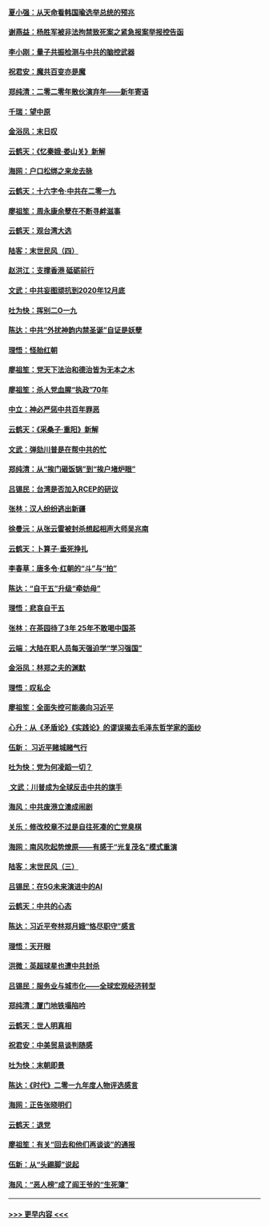 #### [夏小强：从天命看韩国瑜选举总统的预兆](../pages/nsc993/n11756696.md?t=12311955) 
#### [谢燕益：杨胜军被非法拘禁致死案之紧急报案举报控告函](../pages/nsc993/n11756134.md?t=12311955) 
#### [李小刚：量子共振检测与中共的脑控武器](../pages/nsc993/n11754518.md?t=12311955) 
#### [祝君安：魔共百变亦是魔](../pages/nsc993/n11754469.md?t=12311955) 
#### [郑纯清：二零二零年散伙演弃年——新年寄语](../pages/nsc993/n11754195.md?t=12311955) 
#### [千瑞：望中原](../pages/nsc993/n11754159.md?t=12311955) 
#### [金浴凤：末日叹](../pages/nsc993/n11752359.md?t=12311955) 
#### [云鹤天：《忆秦娥‧娄山关》新解](../pages/nsc993/n11752348.md?t=12311955) 
#### [海网：户口松绑之来龙去脉](../pages/nsc993/n11752328.md?t=12311955) 
#### [云鹤天：十六字令‧中共在二零一九](../pages/nsc993/n11752305.md?t=12311955) 
#### [廖祖笙：周永康余孽在不断寻衅滋事](../pages/nsc993/n11751013.md?t=12311955) 
#### [云鹤天：观台湾大选](../pages/nsc993/n11751007.md?t=12311955) 
#### [陆客：末世民风（四）](../pages/nsc993/n11749203.md?t=12311955) 
#### [赵洪江：支撑香港 砥砺前行](../pages/nsc993/n11748482.md?t=12311955) 
#### [文武：中共妄图顽抗到2020年12月底](../pages/nsc993/n11748446.md?t=12311955) 
#### [吐为快：挥别二O一九](../pages/nsc993/n11748411.md?t=12311955) 
#### [陈达：中共“外扰神韵内禁圣诞”自证是妖孽](../pages/nsc993/n11748226.md?t=12311955) 
#### [理悟：怪胎红朝](../pages/nsc993/n11748206.md?t=12311955) 
#### [廖祖笙：党天下法治和德治皆为无本之木](../pages/nsc993/n11748135.md?t=12311955) 
#### [廖祖笙：杀人党血腥“执政”70年](../pages/nsc993/n11745144.md?t=12311955) 
#### [中立：神必严惩中共百年罪恶](../pages/nsc993/n11744970.md?t=12311955) 
#### [云鹤天：《采桑子‧重阳》新解](../pages/nsc993/n11744948.md?t=12311955) 
#### [文武：弹劾川普是在帮中共的忙](../pages/nsc993/n11744758.md?t=12311955) 
#### [郑纯清：从“挨门砸饭锅”到“挨户堵炉眼”](../pages/nsc993/n11744745.md?t=12311955) 
#### [吕锡民：台湾是否加入RCEP的研议](../pages/nsc993/n11744701.md?t=12311955) 
#### [张林：汉人纷纷逃出新疆](../pages/nsc993/n11743530.md?t=12311955) 
#### [徐曼沅：从张云雷被封杀想起相声大师吴兆南](../pages/nsc993/n11741816.md?t=12311955) 
#### [云鹤天：卜算子‧垂死挣扎](../pages/nsc993/n11739956.md?t=12311955) 
#### [李春草：唐多令‧红朝的“斗”与“拍”](../pages/nsc993/n11739830.md?t=12311955) 
#### [陈达：“自干五”升级“牵妨母”](../pages/nsc993/n11739724.md?t=12311955) 
#### [理悟：悲哀自干五](../pages/nsc993/n11739547.md?t=12311955) 
#### [张林：在茶园待了3年 25年不敢喝中国茶](../pages/nsc993/n11739240.md?t=12311955) 
#### [云端：大陆在职人员每天强迫学“学习强国”](../pages/nsc993/n11738735.md?t=12311955) 
#### [金浴凤：林郑之夫的渊默](../pages/nsc993/n11737735.md?t=12311955) 
#### [理悟：叹私企](../pages/nsc993/n11737715.md?t=12311955) 
#### [廖祖笙：全面失控可能袭向习近平](../pages/nsc993/n11737704.md?t=12311955) 
#### [心升：从《矛盾论》《实践论》的谬误揭去毛泽东哲学家的面纱](../pages/nsc993/n11736962.md?t=12311955) 
#### [伍新： 习近平赌城赌气行](../pages/nsc993/n11736929.md?t=12311955) 
#### [吐为快：党为何凌蹈一切？](../pages/nsc993/n11736915.md?t=12311955) 
#### [ 文武：川普成为全球反击中共的旗手](../pages/nsc993/n11736882.md?t=12311955) 
#### [海风：中共废港立澳成闹剧](../pages/nsc993/n11735857.md?t=12311955) 
#### [关乐：修改校章不过是自往死凑的亡党臭棋](../pages/nsc993/n11735097.md?t=12311955) 
#### [海网：南风吹起势燎原——有感于“光复茂名”模式重演](../pages/nsc993/n11732308.md?t=12311955) 
#### [陆客：末世民风（三）](../pages/nsc993/n11732211.md?t=12311955) 
#### [吕锡民：在5G未来演进中的AI](../pages/nsc993/n11730010.md?t=12311955) 
#### [云鹤天：中共的心态](../pages/nsc993/n11729906.md?t=12311955) 
#### [陈达：习近平夸林郑月娥“恪尽职守”感言](../pages/nsc993/n11729881.md?t=12311955) 
#### [理悟：天开眼](../pages/nsc993/n11729699.md?t=12311955) 
#### [洪微：英超球星也遭中共封杀](../pages/nsc993/n11727243.md?t=12311955) 
#### [吕锡民：服务业与城市化——全球宏观经济转型](../pages/nsc993/n11725845.md?t=12311955) 
#### [郑纯清：厦门地铁塌陷吟](../pages/nsc993/n11725813.md?t=12311955) 
#### [云鹤天：世人明真相](../pages/nsc993/n11725621.md?t=12311955) 
#### [祝君安：中美贸易谈判随感](../pages/nsc993/n11725609.md?t=12311955) 
#### [吐为快：末朝即景](../pages/nsc993/n11723365.md?t=12311955) 
#### [陈达：《时代》二零一九年度人物评选感言](../pages/nsc993/n11723337.md?t=12311955) 
#### [海网：正告张晓明们](../pages/nsc993/n11723228.md?t=12311955) 
#### [云鹤天：退党](../pages/nsc993/n11723056.md?t=12311955) 
#### [廖祖笙：有关“回去和他们再谈谈”的通报](../pages/nsc993/n11722442.md?t=12311955) 
#### [伍新：从“头踢脚”说起](../pages/nsc993/n11722429.md?t=12311955) 
#### [海风：“恶人榜”成了阎王爷的“生死簿”](../pages/nsc993/n11722272.md?t=12311955) 

----
#### [ >>> 更早内容 <<< ](../indexes/nsc993-earlier.md)
